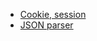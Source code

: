 * [Cookie, session](https://github.com/vacu9708/Fundamental-knowledge/tree/main/Web%20development/Cookie%2C%20Session)
* [JSON parser](https://github.com/vacu9708/Fundamental-knowledge/tree/main/Web%20development/JSON%20parser%20with%20C%2B%2B)
